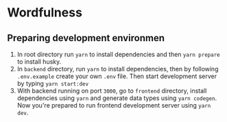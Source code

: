 # Wordfulness

## Preparing development environmen

1. In root directory run `yarn` to install dependencies and then `yarn prepare` to install husky.
1. In `backend` directory, run `yarn` to install dependencies, then by following `.env.example` create your own `.env` file. Then start development server by typing `yarn start:dev`
1. With backend running on port `3000`, go to `frontend` directory, install dependencies using `yarn` and generate data types using `yarn codegen`. Now you're prepared to run frontend development server using `yarn dev`.
